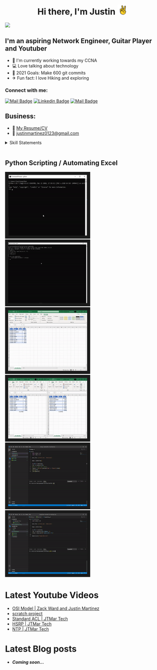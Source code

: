 <center><h1>Hi there, I'm Justin <img src="https://github.com/jtmar28/jtmar28/blob/master/peace.gif" width="28px" alt="hi"></h1></center> 

<img src="https://github.com/jtmar28/jtmar28/blob/master/banner.gif" width="1500"/>

## I'm an aspiring Network Engineer, Guitar Player and Youtuber

- 📘 I'm currently working towards my CCNA 
- 💻 Love talking about technology
- 🎯 2021 Goals: Make 600 git commits
- ✈ Fun fact: I love Hiking and exploring 

### Connect with me:

[![Mail Badge](https://img.shields.io/badge/-JTMAR_Tech-e74c3c?style=flat&labelColor=e74c3c&logo=youtube&logoColor=white)](https://www.youtube.com/channel/UCGawlVe9hpXIa-1e3ns4r6A) [![Linkedin Badge](https://img.shields.io/badge/-Justin_Martinez-0e76a8?style=flat&labelColor=0e76a8&logo=linkedin&logoColor=white)](https://www.linkedin.com/in/justin-martinez-9a0624124/) [![Mail Badge](https://img.shields.io/badge/-Justin_M-c0392b?style=flat&labelColor=c0392b&logo=gmail&logoColor=white)](mailto:justinmartinez0123@gmail.com)
<br>
## Business:
- :paperclip: [My Resume/CV](https://github.com/jtmar28/jtmar28/blob/master/Justin%20Martinez%20Resume.pdf)
- :email: justinmartinez0123@gmail.com
<details>
  <summary>
    Skill Statements
  </summary>
  <ul>
    <li><strong>Troubleshooting</strong> - <p>Diagnosed common operating system issues using Windows 10 troubleshooting tools that includes Quick Assist tool, Steps Recorder, Reliability Monitor, Credential Manager, LLTD Mapper, RegEdit and Task scheduler. </p></li>
    <li><strong>Presentation</strong> - <p>Presented a day in life of a IBIT(introduction to business information technology) student presentation to the new winter 2021 Term batch.</p></li>
    <li><strong>Time Management/Adaptability</strong> - <p>Adapt to a new pandemic school schedule in an online environment and learned to plan out my day according to the procedures created by myself.</p></li>
    <li><strong>Tutor</strong> - <p>Guide other term 1 colleagues on any questions that were given to me. These subjects included math and programming fundamentals.</p></li>
    <li><strong>Documentation</strong> - <p>Created the Runbook (Information technology Industry terminology) on time management for the Bits and Bytes association to emphasize how important it is.</p></li>
    <li><strong>Customer Service</strong> - <p>Trained myself to provide quality customer service in a help desk role by learning about common customer scenarios that IT Help desk employees face such as the impassioned, combative, chatty, a timid customers.</p></li>
    <li><strong>Teamwork</strong> - <p>Create meaningful relationships with pre-assigned partners to provide quality presentations for professional development/Communication classes. </p></li>
    <li><strong>Stress Management</strong> - <p>Combatted the stresses of the pandemic by using a workout regimen that comprise of meditation and stationary biking. </p></li>
    <li><strong>Volunteer Projects</strong> - <p>Volunteered to help maintain the Bits and Bytes Association website and planned with other members to update key components.</p></li>
    <li><strong>Self-Motivation</strong> - <p>Encourage myself to learn new emerging technology by actively participating in community events held online such as Q/A with local industry leaders, Bits and Bytes executive meetings and the Winnipeg Game Collective discord group.</p></li>
  </ul>
</details>
<br>

## Python Scripting / Automating Excel
[<img src="https://github.com/jtmar28/jtmar28/blob/master/Ping%20Script.gif" width="260" height="200" border="10"/>][pingscript]
[<img src="https://github.com/jtmar28/jtmar28/blob/master/Verification%20Ping%20Script.gif" width="260" height="200" border="10"/>][verificationpingscript]
[<img src="https://github.com/jtmar28/jtmar28/blob/master/ExcelValue.gif" width="260" height="200" border="10"/>][excelgetvalue]
[<img src="https://github.com/jtmar28/jtmar28/blob/master/fomulas.gif" width="260" height="200" border="10"/>][excelautoformula]
[<img src="https://github.com/jtmar28/jtmar28/blob/master/Search.gif" width="260" height="200" border="10"/>][excelsearch]
[<img src="https://github.com/jtmar28/jtmar28/blob/master/Merge.gif" width="260" height="200" border="10"/>][excelmerge]

# Latest Youtube Videos
<!-- YOUTUBE:START -->
- [OSI Model | Zack Ward and Justin Martinez](https://www.youtube.com/watch?v=kyBL1X-rPh8)
- [scratch project](https://www.youtube.com/watch?v=z8ezrt6uy1I)
- [Standard ACL | JTMar Tech](https://www.youtube.com/watch?v=HGSyfqNjG4M)
- [HSRP | JTMar Tech](https://www.youtube.com/watch?v=6DYgkdxxGDw)
- [NTP | JTMar Tech](https://www.youtube.com/watch?v=aiWQtyUWzDk)
<!-- YOUTUBE:END -->

# Latest Blog posts
- <strong><em>Coming soon...</em></strong>
<!-- BLOG-POST-LIST:START -->
<!-- BLOG-POST-LIST:END -->

[excelgetvalue]: https://github.com/jtmar28/Automating-Excel-Tasks
[pingscript]: https://github.com/jtmar28/Ping_Script
[verificationpingscript]: https://github.com/jtmar28/Automating-Excel-Tasks/tree/main/GetValue
[excelautoformula]: https://github.com/jtmar28/Automating-Excel-Tasks/tree/main/Formulas
[excelsearch]: https://github.com/jtmar28/Automating-Excel-Tasks/tree/main/Merge
[excelmerge]: https://github.com/jtmar28/Automating-Excel-Tasks/tree/main/SearchAndFilter


